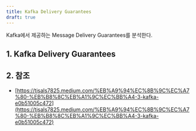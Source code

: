 ```yaml
---
title: Kafka Delivery Guarantees
draft: true
---
```


Kafka에서 제공하는 Message Delivery Guarantees를 분석한다.

## 1. Kafka Delivery Guarantees

## 2. 참조

* [https://tjsals7825.medium.com/%EB%A9%94%EC%8B%9C%EC%A7%80-%EB%B8%8C%EB%A1%9C%EC%BB%A4-3-kafka-e0b51005c472](https://tjsals7825.medium.com/%EB%A9%94%EC%8B%9C%EC%A7%80-%EB%B8%8C%EB%A1%9C%EC%BB%A4-3-kafka-e0b51005c472)